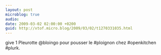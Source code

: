 ```yaml
---
layout: post
microblog: true
audio: 
date: 2009-03-02 02:00:00 +0200
guid: http://xtof.micro.blog/2009/03/02/t1270331035.html
---
```

give 1 Pleurotte @bloingo pour pousser le #ploignon chez #openkitchen #plurk.
